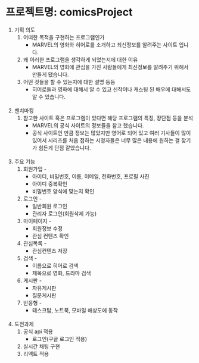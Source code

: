 # 프로젝트명: comicsProject
1. 기획 의도 
    1. 어떠한 목적을 구현하는 프로그램인가
        - MARVEL의 영화와 히어로를 소개하고 최신정보를 알려주는 사이트 입니다.
    2. 왜 이러한 프로그램을 생각하게 되었는지에 대한 이유
        - MARVEL의 영화에 관심을 가진 사람들에게 최신정보를 알려주기 위해서 만들게 됐습니다. 
    3. 어떤 것들을 할 수 있는지에 대한 설명 등등 
        - 히어로들과 영화에 대해서 알 수 있고 신작이나 캐스팅 된 배우에 대해서도 알 수 있습니다.
        <br>
2. 벤치마킹 
    1. 참고한 사이트 혹은 프로그램이 있다면 해당 프로그램의 특징, 장단점 등을 분석 
        - MARVEL의 공식 사이트의 정보들을 참고 했습니다. 
        - 공식 사이트인 만큼 정보는 많았지만 영어로 되어 있고 여러 기사들이 많이 있어서 시리즈를 처음 접하는 시청자들은 너무 많은 내용에 원하는 걸 찾기가 힘든게 단점 같았습니다.  
        <br>
3. 주요 기능 
    1. 회원가입 - 
        - 아이디, 비밀번호, 이름, 이메일, 전화번호, 프로필 사진
        - 아이디 중복확인
        - 비밀번호 양식에 맞는지 확인
    2. 로그인 - 
        - 일반회원 로그인
        - 관리자 로그인(회원삭제 가능)
    3. 마이페이지 - 
        - 회원정보 수정
        - 관심 컨텐츠 확인
    4. 관심목록 - 
        - 관심컨텐츠 저장
    5. 검색 - 
        - 이름으로 히어로 검색
        - 제목으로 영화, 드라마 검색
    6. 게시판 - 
        - 자유게시판
        - 질문게시판
    7. 반응형 - 
        - 테스크탑, 노트북, 모바일 해상도에 동작
        <br>
4. 도전과제
    1. 공식 api 적용
        - 로그인(구글 로그인 적용)
    2. 실시간 채팅 구현
    3. 리액트 적용
